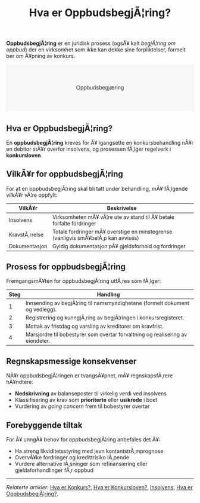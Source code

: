 ﻿---
title: "Hva er OppbudsbegjÃ¦ring?"
meta_title: "Hva er OppbudsbegjÃ¦ring?"
meta_description: '**OppbudsbegjÃ¦ring** er en juridisk prosess (ogsÃ¥ kalt *begjÃ¦ring om oppbud*) der en virksomhet som ikke kan dekke sine forpliktelser, formelt ber om Ã¥pning...'
slug: oppbudsbegjering
type: blog
layout: pages/single
---

**OppbudsbegjÃ¦ring** er en juridisk prosess (ogsÃ¥ kalt *begjÃ¦ring om oppbud*) der en virksomhet som ikke kan dekke sine forpliktelser, formelt ber om Ã¥pning av konkurs.

![OppbudsbegjÃ¦ring Oversikt](oppbudsbegjering-image.svg)

## Hva er OppbudsbegjÃ¦ring?
En **oppbudsbegjÃ¦ring** kreves for Ã¥ igangsette en konkursbehandling nÃ¥r en debitor stÃ¥r overfor insolvens, og prosessen fÃ¸lger regelverk i **konkursloven**.

## VilkÃ¥r for oppbudsbegjÃ¦ring
For at en oppbudsbegjÃ¦ring skal bli tatt under behandling, mÃ¥ fÃ¸lgende *vilkÃ¥r* vÃ¦re oppfylt:

| VilkÃ¥r                   | Beskrivelse                                                        |
|--------------------------|--------------------------------------------------------------------|
| Insolvens                | Virksomheten mÃ¥ vÃ¦re ute av stand til Ã¥ betale forfalte fordringer |
| KravstÃ¸rrelse            | Totale fordringer mÃ¥ overstige en minstegrense (vanligvis smÃ¥belÃ¸p kan avvises) |
| Dokumentasjon            | Gyldig dokumentasjon pÃ¥ gjeldsforhold og fordringer                |

## Prosess for oppbudsbegjÃ¦ring
FremgangsmÃ¥ten for oppbudsbegjÃ¦ring utfÃ¸res som fÃ¸lger:

| Steg | Handling                                                                              |
|------|---------------------------------------------------------------------------------------|
| 1    | Innsending av begjÃ¦ring til namsmyndighetene (formelt dokument og vedlegg).           |
| 2    | Registrering og kunngjÃ¸ring av begjÃ¦ringen i konkursregisteret.                       |
| 3    | Mottak av fristdag og varsling av kreditorer om kravfrist.                            |
| 4    | Marsjordre til bobestyrer som overtar forvaltning og realisering av eiendeler.       |

## Regnskapsmessige konsekvenser
NÃ¥r oppbudsbegjÃ¦ringen er tvangsÃ¥pnet, mÃ¥ regnskapsfÃ¸rere hÃ¥ndtere:
* **Nedskrivning** av balanseposter til virkelig verdi ved insolvens
* Klassifisering av krav som **prioriterte** eller **usikrede** i boet
* Vurdering av *going concern* frem til bobestyrer overtar

## Forebyggende tiltak
For Ã¥ unngÃ¥ behov for oppbudsbegjÃ¦ring anbefales det Ã¥:
* Ha streng likviditetsstyring med jevn kontantstrÃ¸mprognose
* OvervÃ¥ke fordringer og kredittrisiko lÃ¸pende
* Vurdere alternative lÃ¸sninger som refinansiering eller gjeldsforhandlinger fÃ¸r oppbud

---

*Relaterte artikler:* [Hva er Konkurs?](/blogs/regnskap/konkurs "Hva er Konkurs? Juridiske og Regnskapsmessige Konsekvenser av Konkurs"), [Hva er Konkursloven?](/blogs/regnskap/hva-er-konkursloven "Hva er Konkursloven? Oversikt og viktige bestemmelser"), [Insolvens](/blogs/regnskap/insolvens "Hva er Insolvens? Definisjon, Ã…rsaker og Behandling"), [Hva er OppbudsbegjÃ¦ring?](/blogs/regnskap/oppbudsbegjering "Hva er OppbudsbegjÃ¦ring? Guide til konkursbegjÃ¦ring i norsk regnskap").



